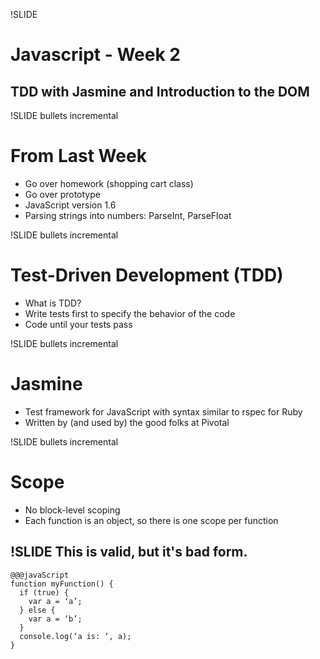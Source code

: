 !SLIDE 
# Javascript - Week 2 #

TDD with Jasmine and Introduction to the DOM
------------------

!SLIDE bullets incremental
# From Last Week #

* Go over homework (shopping cart class)
* Go over prototype
* JavaScript version 1.6
* Parsing strings into numbers: ParseInt, ParseFloat

!SLIDE bullets incremental
# Test-Driven Development (TDD) #

* What is TDD?
* Write tests first to specify the behavior of the code
* Code until your tests pass

!SLIDE bullets incremental
# Jasmine #

* Test framework for JavaScript with syntax similar to rspec for Ruby
* Written by (and used by) the good folks at Pivotal

!SLIDE bullets incremental
# Scope #

* No block-level scoping
* Each function is an object, so there is one scope per function

!SLIDE
This is valid, but it's bad form.
------------------

    @@@javaScript
    function myFunction() {
      if (true) {
        var a = ‘a’;
      } else {
        var a = ‘b’;
      }
      console.log(‘a is: ‘, a);
    }